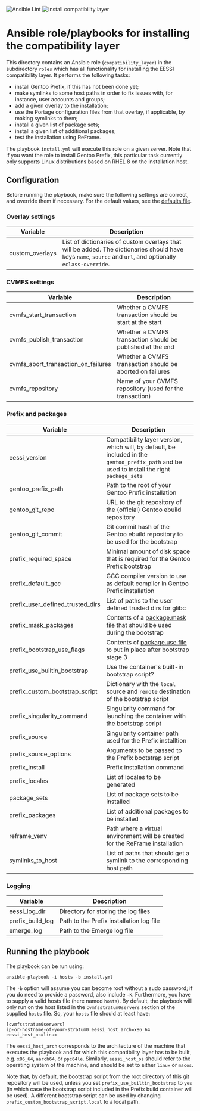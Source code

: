 ![Ansible Lint](https://github.com/EESSI/compatibility-layer/workflows/Ansible%20Lint/badge.svg)
![Install compatibility layer](https://github.com/EESSI/compatibility-layer/workflows/Install%20compatibility%20layer/badge.svg)

# Ansible role/playbooks for installing the compatibility layer

This directory contains an Ansible role (`compatibility_layer`) in the subdirectory `roles` which has
all functionality for installing the EESSI compatibility layer. It performs the following tasks:

 - install Gentoo Prefix, if this has not been done yet;
 - make symlinks to some host paths in order to fix issues with, for instance, user accounts and groups;
 - add a given overlay to the installation;
 - use the Portage configuration files from that overlay, if applicable, by making symlinks to them;
 - install a given list of package sets;
 - install a given list of additional packages;
 - test the installation using ReFrame.
 
The playbook `install.yml` will execute this role on a given server. 
Note that if you want the role to install Gentoo Prefix, this particular task currently only supports Linux distributions based on RHEL 8 on the installation host.

## Configuration

Before running the playbook, make sure the following settings are correct, and override them if necessary. For the default values, see the [defaults file](roles/compatibility_layer/defaults/main.yml).

### Overlay settings

| Variable | Description |
| --- | --- |
| custom_overlays | List of dictionaries of custom overlays that will be added. The dictionaries should have keys `name`, `source` and `url`, and optionally `eclass-override`. |

### CVMFS settings
| Variable | Description |
| --- | --- |
| cvmfs_start_transaction | Whether a CVMFS transaction should be start at the start |
| cvmfs_publish_transaction | Whether a CVMFS transaction should be published at the end |
| cvmfs_abort_transaction_on_failures | Whether a CVMFS transaction should be aborted on failures |
| cvmfs_repository | Name of your CVMFS repository (used for the transaction) |

### Prefix and packages
| Variable | Description |
| --- | --- |
| eessi_version | Compatibility layer version, which will, by default, be included in the `gentoo_prefix_path` and be used to install the right `package_sets` |
| gentoo_prefix_path | Path to the root of your Gentoo Prefix installation |
| gentoo_git_repo | URL to the git repository of the (official) Gentoo ebuild repository |
| gentoo_git_commit | Git commit hash of the Gentoo ebuild repository to be used for the bootstrap |
| prefix_required_space | Minimal amount of disk space that is required for the Gentoo Prefix bootstrap |
| prefix_default_gcc | GCC compiler version to use as default compiler in Gentoo Prefix installation |
| prefix_user_defined_trusted_dirs | List of paths to the user defined trusted dirs for glibc |
| prefix_mask_packages | Contents of a [package.mask file](https://wiki.gentoo.org/wiki//etc/portage/package.mask) that should be used during the bootstrap |
| prefix_bootstrap_use_flags | Contents of [package.use file](https://wiki.gentoo.org/wiki//etc/portage/package.use) to put in place after bootstrap stage 3 |
| prefix_use_builtin_bootstrap | Use the container's built-in bootstrap script? |
| prefix_custom_bootstrap_script | Dictionary with the `local` source and `remote` destination of the bootstrap script |
| prefix_singularity_command | Singularity command for launching the container with the bootstrap script |
| prefix_source | Singularity container path used for the Prefix installtion |
| prefix_source_options | Arguments to be passed to the Prefix bootstrap script |
| prefix_install | Prefix installation command |
| prefix_locales | List of locales to be generated |
| package_sets | List of package sets to be installed |
| prefix_packages | List of additional packages to be installed |
| reframe_venv | Path where a virtual environment will be created for the ReFrame installation |
| symlinks_to_host | List of paths that should get a symlink to the corresponding host path |

### Logging
| Variable | Description |
| --- | --- |
| eessi_log_dir | Directory for storing the log files |
| prefix_build_log | Path to the Prefix installation log file |
| emerge_log | Path to the Emerge log file |

## Running the playbook 

The playbook can be run using:
```
ansible-playbook -i hosts -b install.yml
```
The `-b` option will assume you can become root without a sudo password; if you do need to provide a password, also include `-K`. Furthermore, you have to supply a valid hosts file (here named `hosts`).
By default, the playbook will only run on the host listed in the `cvmfsstratum0servers` section of the supplied `hosts` file. So, your `hosts` file should at least have:
```
[cvmfsstratum0servers]
ip-or-hostname-of-your-stratum0 eessi_host_arch=x86_64 eessi_host_os=linux
```

The `eessi_host_arch` corresponds to the architecture of the machine that executes the playbook and for which this compatibility layer has to be built, e.g. `x86_64`, `aarch64`, or `ppc64le`.
Similarly, `eessi_host_os` should refer to the operating system of the machine, and should be set to either `linux` or `macos`.

Note that, by default, the bootstrap script from the root directory of this git repository will be used, unless you set `prefix_use_builtin_bootstrap` to `yes` 
(in which case the bootstrap script included in the Prefix build container will be used).
A different bootstrap script can be used by changing `prefix_custom_bootstrap_script.local` to a local path.
